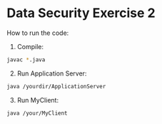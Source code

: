 # Data Security Exercise 2

How to run the code:

1. Compile:
```bash
javac *.java
```

2. Run Application Server:
```bash
java /yourdir/ApplicationServer
```

3. Run MyClient:
```bash
java /your/MyClient
```
